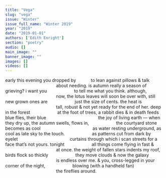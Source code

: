 ```yaml
---
title: "Vega"
slug: "vega"
issue: "Winter"
issue_full_name: "Winter 2019"
year: "2019"
date: "2019-01-01"
authors: ['Edith Enright']
section: "poetry"
audio: []
main_image: ""
banner_image: ""
images: []
videos: []
---
```


early this evening you dropped by 
&nbsp;&nbsp;&nbsp;&nbsp;&nbsp;&nbsp;&nbsp;&nbsp;&nbsp;&nbsp; to lean against pillows & talk 
&nbsp;&nbsp;&nbsp;&nbsp;&nbsp;&nbsp;&nbsp;&nbsp;&nbsp;&nbsp;&nbsp;&nbsp;&nbsp;&nbsp;&nbsp;&nbsp;&nbsp;&nbsp;&nbsp;&nbsp;&nbsp;&nbsp;&nbsp;&nbsp;&nbsp;&nbsp;&nbsp;&nbsp;&nbsp;&nbsp;&nbsp;&nbsp;&nbsp;&nbsp;&nbsp;&nbsp;&nbsp;&nbsp;&nbsp;&nbsp; about needing. is autumn really 
a season of grieving? i want you 
&nbsp;&nbsp;&nbsp;&nbsp;&nbsp;&nbsp;&nbsp;&nbsp;&nbsp;&nbsp;&nbsp;&nbsp;&nbsp;&nbsp;&nbsp;&nbsp;&nbsp;&nbsp;&nbsp;&nbsp; to tell me what you think. although, 
&nbsp;&nbsp;&nbsp;&nbsp;&nbsp;&nbsp;&nbsp;&nbsp;&nbsp;&nbsp;&nbsp;&nbsp;&nbsp;&nbsp;&nbsp;&nbsp;&nbsp;&nbsp;&nbsp;&nbsp;&nbsp;&nbsp;&nbsp;&nbsp;&nbsp;&nbsp;&nbsp;&nbsp;&nbsp;&nbsp;&nbsp;&nbsp;&nbsp;&nbsp;&nbsp;&nbsp;&nbsp;&nbsp;&nbsp;&nbsp; now, the lotus leaves will soon be 
over with, still new grown ones are 
&nbsp;&nbsp;&nbsp;&nbsp;&nbsp;&nbsp;&nbsp;&nbsp;&nbsp;&nbsp;&nbsp;&nbsp;&nbsp;&nbsp;&nbsp;&nbsp;&nbsp;&nbsp;&nbsp;&nbsp; just the size of cents. the heat is 
&nbsp;&nbsp;&nbsp;&nbsp;&nbsp;&nbsp;&nbsp;&nbsp;&nbsp;&nbsp;&nbsp;&nbsp;&nbsp;&nbsp;&nbsp;&nbsp;&nbsp;&nbsp;&nbsp;&nbsp;&nbsp;&nbsp;&nbsp;&nbsp;&nbsp;&nbsp;&nbsp;&nbsp;&nbsp;&nbsp;&nbsp;&nbsp;&nbsp;&nbsp;&nbsp;&nbsp;&nbsp;&nbsp;&nbsp;&nbsp; tall, robust & not yet ready 
for the end of her. deep in the forest 
&nbsp;&nbsp;&nbsp;&nbsp;&nbsp;&nbsp;&nbsp;&nbsp;&nbsp;&nbsp;&nbsp;&nbsp;&nbsp;&nbsp;&nbsp;&nbsp;&nbsp;&nbsp;&nbsp;&nbsp; at the foot of trees, a rabbit dies & 
in death feeds blue flies, their blue 
&nbsp;&nbsp;&nbsp;&nbsp;&nbsp;&nbsp;&nbsp;&nbsp;&nbsp;&nbsp;&nbsp;&nbsp;&nbsp;&nbsp;&nbsp;&nbsp;&nbsp;&nbsp;&nbsp;&nbsp;&nbsp;&nbsp;&nbsp;&nbsp;&nbsp;&nbsp;&nbsp;&nbsp;&nbsp;&nbsp;&nbsp;&nbsp;&nbsp;&nbsp;&nbsp;&nbsp;&nbsp;&nbsp;&nbsp;&nbsp; the joy of living earth — when 
they dry up, the autumn swells, flows in, 
&nbsp;&nbsp;&nbsp;&nbsp;&nbsp;&nbsp;&nbsp;&nbsp;&nbsp;&nbsp;&nbsp;&nbsp;&nbsp;&nbsp;&nbsp;&nbsp;&nbsp;&nbsp;&nbsp;&nbsp; the courtyard stone becomes as cool 
&nbsp;&nbsp;&nbsp;&nbsp;&nbsp;&nbsp;&nbsp;&nbsp;&nbsp;&nbsp;&nbsp;&nbsp;&nbsp;&nbsp;&nbsp;&nbsp;&nbsp;&nbsp;&nbsp;&nbsp;&nbsp;&nbsp;&nbsp;&nbsp;&nbsp;&nbsp;&nbsp;&nbsp;&nbsp;&nbsp;&nbsp;&nbsp;&nbsp;&nbsp;&nbsp;&nbsp;&nbsp;&nbsp;&nbsp;&nbsp; as water resting underground, 
as cool as late sky to the touch. 
&nbsp;&nbsp;&nbsp;&nbsp;&nbsp;&nbsp;&nbsp;&nbsp;&nbsp;&nbsp;&nbsp;&nbsp;&nbsp;&nbsp;&nbsp;&nbsp;&nbsp;&nbsp;&nbsp;&nbsp; as patterns cut from dark by eyelet 
&nbsp;&nbsp;&nbsp;&nbsp;&nbsp;&nbsp;&nbsp;&nbsp;&nbsp;&nbsp;&nbsp;&nbsp;&nbsp;&nbsp;&nbsp;&nbsp;&nbsp;&nbsp;&nbsp;&nbsp;&nbsp;&nbsp;&nbsp;&nbsp;&nbsp;&nbsp;&nbsp;&nbsp;&nbsp;&nbsp;&nbsp;&nbsp;&nbsp;&nbsp;&nbsp;&nbsp;&nbsp;&nbsp;&nbsp;&nbsp; curtains through which i scan streets 
for a face that’s not yours. tonight 
&nbsp;&nbsp;&nbsp;&nbsp;&nbsp;&nbsp;&nbsp;&nbsp;&nbsp;&nbsp;&nbsp;&nbsp;&nbsp;&nbsp;&nbsp;&nbsp;&nbsp;&nbsp;&nbsp;&nbsp; all things come flying in fast & 
&nbsp;&nbsp;&nbsp;&nbsp;&nbsp;&nbsp;&nbsp;&nbsp;&nbsp;&nbsp;&nbsp;&nbsp;&nbsp;&nbsp;&nbsp;&nbsp;&nbsp;&nbsp;&nbsp;&nbsp;&nbsp;&nbsp;&nbsp;&nbsp;&nbsp;&nbsp;&nbsp;&nbsp;&nbsp;&nbsp;&nbsp;&nbsp;&nbsp;&nbsp;&nbsp;&nbsp;&nbsp;&nbsp;&nbsp;&nbsp; at once. the weight of fallen stars 
indents my roof, birds flock so thickly 
&nbsp;&nbsp;&nbsp;&nbsp;&nbsp;&nbsp;&nbsp;&nbsp;&nbsp;&nbsp;&nbsp;&nbsp;&nbsp;&nbsp;&nbsp;&nbsp;&nbsp;&nbsp;&nbsp;&nbsp; they move clouds & now the galaxy 
&nbsp;&nbsp;&nbsp;&nbsp;&nbsp;&nbsp;&nbsp;&nbsp;&nbsp;&nbsp;&nbsp;&nbsp;&nbsp;&nbsp;&nbsp;&nbsp;&nbsp;&nbsp;&nbsp;&nbsp;&nbsp;&nbsp;&nbsp;&nbsp;&nbsp;&nbsp;&nbsp;&nbsp;&nbsp;&nbsp;&nbsp;&nbsp;&nbsp;&nbsp;&nbsp;&nbsp;&nbsp;&nbsp;&nbsp;&nbsp; is endless over me. & you, 
cross-legged in your corner of the night, 
&nbsp;&nbsp;&nbsp;&nbsp;&nbsp;&nbsp;&nbsp;&nbsp;&nbsp;&nbsp;&nbsp;&nbsp;&nbsp;&nbsp;&nbsp;&nbsp;&nbsp;&nbsp;&nbsp;&nbsp; blowing (with a handheld fan) 
&nbsp;&nbsp;&nbsp;&nbsp;&nbsp;&nbsp;&nbsp;&nbsp;&nbsp;&nbsp;&nbsp;&nbsp;&nbsp;&nbsp;&nbsp;&nbsp;&nbsp;&nbsp;&nbsp;&nbsp;&nbsp;&nbsp;&nbsp;&nbsp;&nbsp;&nbsp;&nbsp;&nbsp;&nbsp;&nbsp;&nbsp;&nbsp;&nbsp;&nbsp;&nbsp;&nbsp;&nbsp;&nbsp;&nbsp;&nbsp; the fireflies around. 
